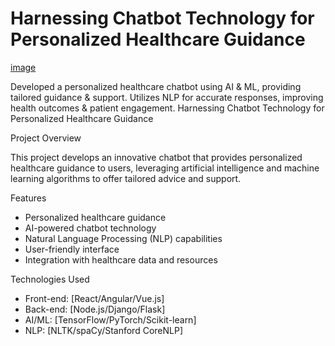 # Harnessing Chatbot Technology for Personalized Healthcare Guidance

[image](https://github.com/user-attachments/assets/947ab8ec-c3a5-4637-80e1-bc30b61df617)

Developed a personalized healthcare chatbot using AI &amp; ML, providing tailored guidance &amp; support. Utilizes NLP for accurate responses, improving health outcomes &amp; patient engagement.
Harnessing Chatbot Technology for Personalized Healthcare Guidance

Project Overview

This project develops an innovative chatbot that provides personalized healthcare guidance to users, leveraging artificial intelligence and machine learning algorithms to offer tailored advice and support.

Features

- Personalized healthcare guidance
- AI-powered chatbot technology
- Natural Language Processing (NLP) capabilities
- User-friendly interface
- Integration with healthcare data and resources

Technologies Used

- Front-end: [React/Angular/Vue.js]
- Back-end: [Node.js/Django/Flask]
- AI/ML: [TensorFlow/PyTorch/Scikit-learn]
- NLP: [NLTK/spaCy/Stanford CoreNLP]


